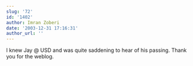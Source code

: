 ```yaml
---
slug: '72'
id: '1402'
author: Imran Zoberi
date: '2003-12-31 17:16:31'
author_url: ''
---
```

I knew Jay @ USD and was quite saddening to hear of his passing.  Thank you for the weblog.
